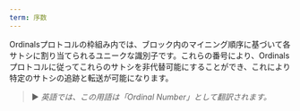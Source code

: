 ```yaml
---
term: 序数
---
```


Ordinalsプロトコルの枠組み内では、ブロック内のマイニング順序に基づいて各サトシに割り当てられるユニークな識別子です。これらの番号により、Ordinalsプロトコルに従ってこれらのサトシを非代替可能にすることができ、これにより特定のサトシの追跡と転送が可能になります。

> ► *英語では、この用語は「Ordinal Number」として翻訳されます。*
